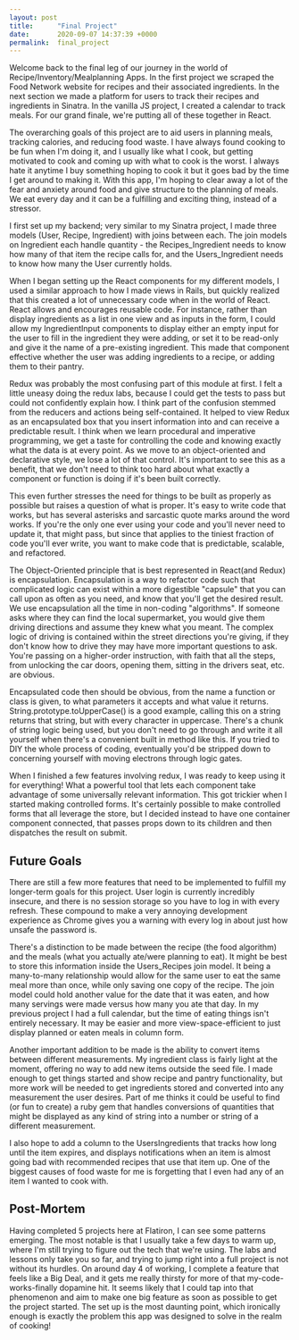 ```yaml
---
layout: post
title:      "Final Project"
date:       2020-09-07 14:37:39 +0000
permalink:  final_project
---
```



Welcome back to the final leg of our journey in the world of Recipe/Inventory/Mealplanning Apps. In the first project we scraped the Food Network website for recipes and their associated ingredients. In the next section we made a platform for users to track their recipes and ingredients in Sinatra. In the vanilla JS project, I created a calendar to track meals. For our grand finale, we're putting all of these together in React.

The overarching goals of this project are to aid users in planning meals, tracking calories, and reducing food waste. I have always found cooking to be fun when I'm doing it, and I usually like what I cook, but getting motivated to cook and coming up with what to cook is the worst. I always hate it anytime I buy something hoping to cook it but it goes bad by the time I get around to making it. With this app, I'm hoping to clear away a lot of the fear and anxiety around food and give structure to the planning of meals. We eat every day and it can be a fulfilling and exciting thing, instead of a stressor.

I first set up my backend; very similar to my Sinatra project, I made three models (User, Recipe, Ingredient) with joins between each. The join models on Ingredient each handle quantity - the Recipes_Ingredient needs to know how many of that item the recipe calls for, and the Users_Ingredient needs to know how many the User currently holds. 

When I began setting up the React components for my different models, I used a similar approach to how I made views in Rails, but quickly realized that this created a lot of unnecessary code when in the world of React. React allows and encourages reusable code. For instance, rather than display ingredients as a list in one view and as inputs in the form, I could allow my IngredientInput components to display either an empty input for the user to fill in the ingredient they were adding, or set it to be read-only and give it the name of a pre-existing ingredient. This made that component effective whether the user was adding ingredients to a recipe, or adding them to their pantry.

Redux was probably the most confusing part of this module at first. I felt a little uneasy doing the redux labs, because I could get the tests to pass but could not confidently explain how. I think part of the confusion stemmed from the reducers and actions being self-contained. It helped to view Redux as an encapsulated box that you insert information into and can receive a predictable result. I think when we learn procedural and imperative programming, we get a taste for controlling the code and knowing exactly what the data is at every point. As we move to an object-oriented and declarative style, we lose a lot of that control. It's important to see this as a benefit, that we don't need to think too hard about what exactly a component or function is doing if it's been built correctly.

This even further stresses the need for things to be built as properly as possible but raises a question of what is proper. It's easy to write code that works, but has several asterisks and sarcastic quote marks around the word works. If you're the only one ever using your code and you'll never need to update it, that might pass, but since that applies to the tiniest fraction of code you'll ever write, you want to make code that is predictable, scalable, and refactored.

The Object-Oriented principle that is best represented in React(and Redux) is encapsulation. Encapsulation is a way to refactor code such that complicated logic can exist within a more digestible "capsule" that you can call upon as often as you need, and know that you'll get the desired result. We use encapsulation all the time in non-coding "algorithms". If someone asks where they can find the local supermarket, you would give them driving directions and assume they knew what you meant. The complex logic of driving is contained within the street directions you're giving, if they don't know how to drive they may have more important questions to ask. You're passing on a higher-order instruction, with faith that all the steps, from unlocking the car doors, opening them, sitting in the drivers seat, etc. are obvious. 

Encapsulated code then should be obvious, from the name a function or class is given, to what parameters it accepts and what value it returns. String.prototype.toUpperCase() is a good example, calling this on a string returns that string, but with every character in uppercase. There's a chunk of string logic being used, but you don't need to go through and write it all yourself when there's a convenient built in method like this. If you tried to DIY the whole process of coding, eventually you'd be stripped down to concerning yourself with moving electrons through logic gates.

When I finished a few features involving redux, I was ready to keep using it for everything! What a powerful tool that lets each component take advantage of some universally relevant information. This got trickier when I started making controlled forms. It's certainly possible to make controlled forms that all leverage the store, but I decided instead to have one container component connected, that passes props down to its children and then dispatches the result on submit.

## Future Goals
There are still a few more features that need to be implemented to fulfill my longer-term goals for this project. User login is currently incredibly insecure, and there is no session storage so you have to log in with every refresh. These compound to make a very annoying development experience as Chrome gives you a warning with every log in about just how unsafe the password is.

There's a distinction to be made between the recipe (the food algorithm) and the meals (what you actually ate/were planning to eat). It might be best to store this information inside the Users_Recipes join model. It being a many-to-many relationship would allow for the same user to eat the same meal more than once, while only saving one copy of the recipe. The join model could hold another value for the date that it was eaten, and how many servings were made versus how many you ate that day. In my previous project I had a full calendar, but the time of eating things isn't entirely necessary. It may be easier and more view-space-efficient to just display planned or eaten meals in column form.

Another important addition to be made is the ability to convert items between different measurements. My ingredient class is fairly light at the moment, offering no way to add new items outside the seed file. I made enough to get things started and show recipe and pantry functionality, but more work will be needed to get ingredients stored and converted into any measurement the user desires. Part of me thinks it could be useful to find (or fun to create) a ruby gem that handles conversions of quantities that might be displayed as any kind of string into a number or string of a different measurement.

I also hope to add a column to the UsersIngredients that tracks how long until the item expires, and displays notifications when an item is almost going bad with recommended recipes that use that item up. One of the biggest causes of food waste for me is forgetting that I even had any of an item I wanted to cook with.

## Post-Mortem
Having completed 5 projects here at Flatiron, I can see some patterns emerging. The most notable is that I usually take a few days to warm up, where I'm still trying to figure out the tech that we're using. The labs and lessons only take you so far, and trying to jump right into a full project is not without its hurdles. On around day 4 of working, I complete a feature that feels like a Big Deal, and it gets me really thirsty for more of that my-code-works-finally dopamine hit. It seems likely that I could tap into that phenomenon and aim to make one big feature as soon as possible to get the project started. The set up is the most daunting point, which ironically enough is exactly the problem this app was designed to solve in the realm of cooking!

